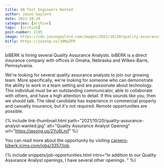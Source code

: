 ```yaml
---
title: QA Test Engineers Wanted
author: Jason Gaylord
date: 2021-10-20
categories: [archive]
tags:  [archive]
post-number: 1195
image: https://cdn.jasongaylord.com/images/2021/10/20/quality-assurance-analyst-wanted.jpg
bitly: https://jasong.us/3AMyZFM
---
```


biBERK is hiring several Quality Assurance Analysts. biBERK is a direct insurance company with offices in Omaha, Nebraska and Wilkes-Barre, Pennsylvania. 

We're looking for several quality assurance analysts to join our growing team. More specifically, we're looking for someone who can demonstrate the ability to work in a team setting and are passionate about technology. This individual must be an outstanding communicator, able to collaborate with others, and have a high attention to detail. If this sounds like you, then we should talk. The ideal candidate has experience in commercial property and casualty insurance, but it's not required. Remote opportunities are possible.

{% include link-thumbnail.html path="2021/10/20/quality-assurance-analyst-wanted.jpg" alt="Quality Assurance Analyst Opening" url="https://jasong.us/2Yu6Lm1" %}

You can read more about the opportunity by visiting [careers-biberk.icims.com/jobs/3357/job](https://jasong.us/2Yu6Lm1).

{% include snippets/job-opportunities.html intro="In addition to our Quality Assurance Analyst openings, I have several other openings. " %}